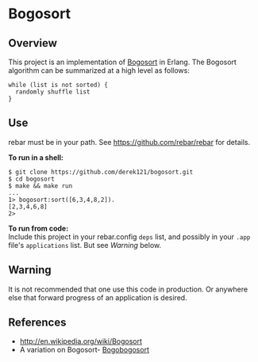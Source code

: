# Bogosort

## Overview
This project is an implementation of [Bogosort](http://en.wikipedia.org/wiki/Bogosort) in Erlang. The Bogosort algorithm can be summarized at a high level as follows:

```
while (list is not sorted) {
  randomly shuffle list
}
```

## Use
rebar must be in your path. See <https://github.com/rebar/rebar> for details.

**To run in a shell:**

```
$ git clone https://github.com/derek121/bogosort.git
$ cd bogosort
$ make && make run
...
1> bogosort:sort([6,3,4,8,2]).
[2,3,4,6,8]
2>
```

**To run from code:**  
Include this project in your rebar.config `deps` list, and possibly in your `.app` file's `applications` list. But see *Warning* below.

## Warning
It is not recommended that one use this code in production. Or anywhere else that forward progress of an application is desired.

## References
* <http://en.wikipedia.org/wiki/Bogosort>
* A variation on Bogosort- [Bogobogosort](http://www.dangermouse.net/esoteric/bogobogosort.html)


